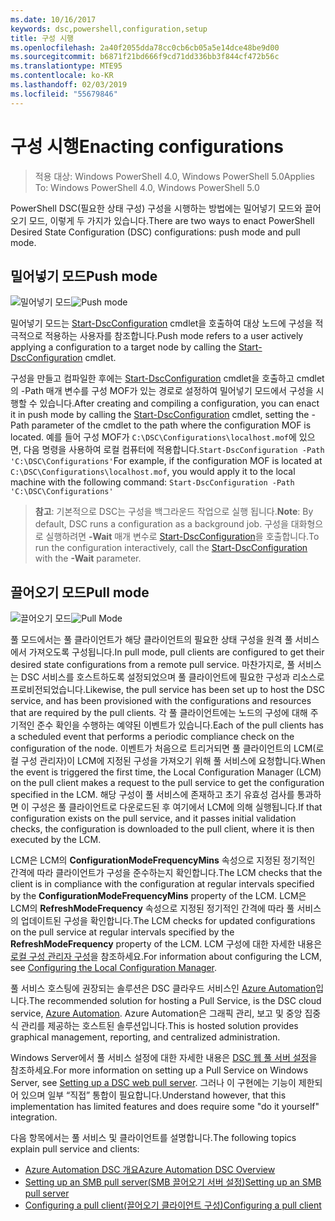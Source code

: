 ```yaml
---
ms.date: 10/16/2017
keywords: dsc,powershell,configuration,setup
title: 구성 시행
ms.openlocfilehash: 2a40f2055dda78cc0cb6cb05a5e14dce48be9d00
ms.sourcegitcommit: b6871f21bd666f9cd71dd336bb3f844cf472b56c
ms.translationtype: MTE95
ms.contentlocale: ko-KR
ms.lasthandoff: 02/03/2019
ms.locfileid: "55679846"
---
```

# <a name="enacting-configurations"></a><span data-ttu-id="d413e-103">구성 시행</span><span class="sxs-lookup"><span data-stu-id="d413e-103">Enacting configurations</span></span>

><span data-ttu-id="d413e-104">적용 대상: Windows PowerShell 4.0, Windows PowerShell 5.0</span><span class="sxs-lookup"><span data-stu-id="d413e-104">Applies To: Windows PowerShell 4.0, Windows PowerShell 5.0</span></span>

<span data-ttu-id="d413e-105">PowerShell DSC(필요한 상태 구성) 구성을 시행하는 방법에는 밀어넣기 모드와 끌어오기 모드, 이렇게 두 가지가 있습니다.</span><span class="sxs-lookup"><span data-stu-id="d413e-105">There are two ways to enact PowerShell Desired State Configuration (DSC) configurations: push mode and pull mode.</span></span>

## <a name="push-mode"></a><span data-ttu-id="d413e-106">밀어넣기 모드</span><span class="sxs-lookup"><span data-stu-id="d413e-106">Push mode</span></span>

<span data-ttu-id="d413e-107">![밀어넣기 모드](../images/pushModel.png "밀어넣기 모드 작동 방식")</span><span class="sxs-lookup"><span data-stu-id="d413e-107">![Push mode](../images/pushModel.png "How push mode works")</span></span>

<span data-ttu-id="d413e-108">밀어넣기 모드는 [Start-DscConfiguration](/powershell/module/psdesiredstateconfiguration/start-dscconfiguration) cmdlet을 호출하여 대상 노드에 구성을 적극적으로 적용하는 사용자를 참조합니다.</span><span class="sxs-lookup"><span data-stu-id="d413e-108">Push mode refers to a user actively applying a configuration to a target node by calling the [Start-DscConfiguration](/powershell/module/psdesiredstateconfiguration/start-dscconfiguration) cmdlet.</span></span>

<span data-ttu-id="d413e-109">구성을 만들고 컴파일한 후에는 [Start-DscConfiguration](/powershell/module/psdesiredstateconfiguration/start-dscconfiguration) cmdlet을 호출하고 cmdlet의 -Path 매개 변수를 구성 MOF가 있는 경로로 설정하여 밀어넣기 모드에서 구성을 시행할 수 있습니다.</span><span class="sxs-lookup"><span data-stu-id="d413e-109">After creating and compiling a configuration, you can enact it in push mode by calling the [Start-DscConfiguration](/powershell/module/psdesiredstateconfiguration/start-dscconfiguration) cmdlet, setting the -Path parameter of the cmdlet to the path where the configuration MOF is located.</span></span>
<span data-ttu-id="d413e-110">예를 들어 구성 MOF가 `C:\DSC\Configurations\localhost.mof`에 있으면, 다음 명령을 사용하여 로컬 컴퓨터에 적용합니다.`Start-DscConfiguration -Path 'C:\DSC\Configurations'`</span><span class="sxs-lookup"><span data-stu-id="d413e-110">For example, if the configuration MOF is located at `C:\DSC\Configurations\localhost.mof`, you would apply it to the local machine with the following command: `Start-DscConfiguration -Path 'C:\DSC\Configurations'`</span></span>

> <span data-ttu-id="d413e-111">__참고__: 기본적으로 DSC는 구성을 백그라운드 작업으로 실행 됩니다.</span><span class="sxs-lookup"><span data-stu-id="d413e-111">__Note__: By default, DSC runs a configuration as a background job.</span></span> <span data-ttu-id="d413e-112">구성을 대화형으로 실행하려면 __-Wait__ 매개 변수로 [Start-DscConfiguration](/powershell/module/psdesiredstateconfiguration/start-dscconfiguration)을 호출합니다.</span><span class="sxs-lookup"><span data-stu-id="d413e-112">To run the configuration interactively, call the [Start-DscConfiguration](/powershell/module/psdesiredstateconfiguration/start-dscconfiguration) with the __-Wait__ parameter.</span></span>

## <a name="pull-mode"></a><span data-ttu-id="d413e-113">끌어오기 모드</span><span class="sxs-lookup"><span data-stu-id="d413e-113">Pull mode</span></span>

<span data-ttu-id="d413e-114">![끌어오기 모드](../images/pullModel.png "끌어오기 모드 작동 방식")</span><span class="sxs-lookup"><span data-stu-id="d413e-114">![Pull Mode](../images/pullModel.png "How pull mode works")</span></span>

<span data-ttu-id="d413e-115">풀 모드에서는 풀 클라이언트가 해당 클라이언트의 필요한 상태 구성을 원격 풀 서비스에서 가져오도록 구성됩니다.</span><span class="sxs-lookup"><span data-stu-id="d413e-115">In pull mode, pull clients are configured to get their desired state configurations from a remote pull service.</span></span>
<span data-ttu-id="d413e-116">마찬가지로, 풀 서비스는 DSC 서비스를 호스트하도록 설정되었으며 풀 클라이언트에 필요한 구성과 리소스로 프로비전되었습니다.</span><span class="sxs-lookup"><span data-stu-id="d413e-116">Likewise, the pull service has been set up to host the DSC service, and has been provisioned with the configurations and resources that are required by the pull clients.</span></span>
<span data-ttu-id="d413e-117">각 풀 클라이언트에는 노드의 구성에 대해 주기적인 준수 확인을 수행하는 예약된 이벤트가 있습니다.</span><span class="sxs-lookup"><span data-stu-id="d413e-117">Each of the pull clients has a scheduled event that performs a periodic compliance check on the configuration of the node.</span></span>
<span data-ttu-id="d413e-118">이벤트가 처음으로 트리거되면 풀 클라이언트의 LCM(로컬 구성 관리자)이 LCM에 지정된 구성을 가져오기 위해 풀 서비스에 요청합니다.</span><span class="sxs-lookup"><span data-stu-id="d413e-118">When the event is triggered the first time, the Local Configuration Manager (LCM) on the pull client makes a request to the pull service to get the configuration specified in the LCM.</span></span>
<span data-ttu-id="d413e-119">해당 구성이 풀 서비스에 존재하고 초기 유효성 검사를 통과하면 이 구성은 풀 클라이언트로 다운로드된 후 여기에서 LCM에 의해 실행됩니다.</span><span class="sxs-lookup"><span data-stu-id="d413e-119">If that configuration exists on the pull service, and it passes initial validation checks, the configuration is downloaded to the pull client, where it is then executed by the LCM.</span></span>

<span data-ttu-id="d413e-120">LCM은 LCM의 **ConfigurationModeFrequencyMins** 속성으로 지정된 정기적인 간격에 따라 클라이언트가 구성을 준수하는지 확인합니다.</span><span class="sxs-lookup"><span data-stu-id="d413e-120">The LCM checks that the client is in compliance with the configuration at regular intervals specified by the **ConfigurationModeFrequencyMins** property of the LCM.</span></span>
<span data-ttu-id="d413e-121">LCM은 LCM의 **RefreshModeFrequency** 속성으로 지정된 정기적인 간격에 따라 풀 서비스의 업데이트된 구성을 확인합니다.</span><span class="sxs-lookup"><span data-stu-id="d413e-121">The LCM checks for updated configurations on the pull service at regular intervals specified by the **RefreshModeFrequency** property of the LCM.</span></span>
<span data-ttu-id="d413e-122">LCM 구성에 대한 자세한 내용은 [로컬 구성 관리자 구성](../managing-nodes/metaConfig.md)을 참조하세요.</span><span class="sxs-lookup"><span data-stu-id="d413e-122">For information about configuring the LCM, see [Configuring the Local Configuration Manager](../managing-nodes/metaConfig.md).</span></span>

<span data-ttu-id="d413e-123">풀 서비스 호스팅에 권장되는 솔루션은 DSC 클라우드 서비스인 [Azure Automation](https://azure.microsoft.com/services/automation/)입니다.</span><span class="sxs-lookup"><span data-stu-id="d413e-123">The recommended solution for hosting a Pull Service, is the DSC cloud service, [Azure Automation](https://azure.microsoft.com/services/automation/).</span></span>
<span data-ttu-id="d413e-124">Azure Automation은 그래픽 관리, 보고 및 중앙 집중식 관리를 제공하는 호스트된 솔루션입니다.</span><span class="sxs-lookup"><span data-stu-id="d413e-124">This is hosted solution provides graphical management, reporting, and centralized administration.</span></span>

<span data-ttu-id="d413e-125">Windows Server에서 풀 서비스 설정에 대한 자세한 내용은 [DSC 웹 풀 서버 설정](pullServer.md)을 참조하세요.</span><span class="sxs-lookup"><span data-stu-id="d413e-125">For more information on setting up a Pull Service on Windows Server, see [Setting up a DSC web pull server](pullServer.md).</span></span>
<span data-ttu-id="d413e-126">그러나 이 구현에는 기능이 제한되어 있으며 일부 “직접” 통합이 필요합니다.</span><span class="sxs-lookup"><span data-stu-id="d413e-126">Understand however, that this implementation has limited features and does require some "do it yourself" integration.</span></span>

<span data-ttu-id="d413e-127">다음 항목에서는 풀 서비스 및 클라이언트를 설명합니다.</span><span class="sxs-lookup"><span data-stu-id="d413e-127">The following topics explain pull service and clients:</span></span>

- [<span data-ttu-id="d413e-128">Azure Automation DSC 개요</span><span class="sxs-lookup"><span data-stu-id="d413e-128">Azure Automation DSC Overview</span></span>](https://docs.microsoft.com/azure/automation/automation-dsc-overview)
- [<span data-ttu-id="d413e-129">Setting up an SMB pull server(SMB 끌어오기 서버 설정)</span><span class="sxs-lookup"><span data-stu-id="d413e-129">Setting up an SMB pull server</span></span>](pullServerSMB.md)
- [<span data-ttu-id="d413e-130">Configuring a pull client(끌어오기 클라이언트 구성)</span><span class="sxs-lookup"><span data-stu-id="d413e-130">Configuring a pull client</span></span>](pullClientConfigID.md)
